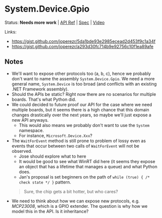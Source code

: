 # System.Device.Gpio

Status: **Needs more work** | 
[API Ref](System.Device.Gpio2.md) |
[Spec](System.Device.Gpio.Proposal2.md) |
[Video](https://www.youtube.com/watch?v=wtkPtOpI3CA)

Links:

* https://gist.github.com/joperezr/5da1bde93e2985ecead2d453f9c1a34f
* https://gist.github.com/joperezr/a293d30fc714b9e92756c10f1ea89afe

## Notes

* We'll want to expose other protocols too (a, b, c), hence we probably don't
  want to name the assembly `System.Device.Gpio`. We need a more general name,
  `System.Device` is too broad (and conflicts with an existing .NET Framework
  assembly).
* Should the APIs be static? Right now there are no scenarios for multiple
  boards. That's what Python did.
* We could decided to future proof our API for the case where we need multiple
  boards, but it seems there is a high chance that this domain changes
  drastically over the next years, so maybe we'll just expose a new API anyways.
    - This would also means we probably don't want to use the `System` namespace.
    - For instance, `Microsoft.Device.Xxx`?
* The `WaitForEvent` method is still prone to problem of lossy even as events
  that occur between two calls of `WaitForEvent` will not be observed.
    - Jose should explore what to here
    - It would be good to see what WinRT did here (it seems they expose an
      object that has a lifetime that manages a queue) and what Python does.
    - Jan's proposal is set beginners on the path of `while (true) { /* check state */ }` pattern.
    > Sure, the chip gets a bit hotter, but who cares?
* We need to think about how we can expose new protocols, e.g. *MCP23008*, which
  is a GPIO extender. The question is why how we model this in the API. Is it
  inheritance?